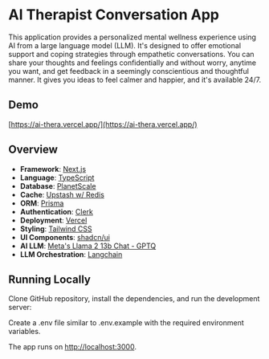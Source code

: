 # AI Therapist Conversation App

This application provides a personalized mental wellness experience using AI from a large language model (LLM). It's designed to offer emotional support and coping strategies through empathetic conversations. You can share your thoughts and feelings confidentially and without worry, anytime you want, and get feedback in a seemingly conscientious and thoughtful manner. It gives you ideas to feel calmer and happier, and it's available 24/7.

## Demo

[https://ai-thera.vercel.app/](https://ai-thera.vercel.app/)

## Overview

- **Framework**: [Next.js](https://nextjs.org/)
- **Language**: [TypeScript](https://www.typescriptlang.org/)
- **Database**: [PlanetScale](https://planetscale.com/)
- **Cache**: [Upstash w/ Redis](https://upstash.com/)
- **ORM**: [Prisma](https://www.prisma.io/)
- **Authentication**: [Clerk](https://clerk.com/)
- **Deployment**: [Vercel](https://vercel.com)
- **Styling**: [Tailwind CSS](https://tailwindcss.com/)
- **UI Components**: [shadcn/ui](https://ui.shadcn.com/)
- **AI LLM**: [Meta's Llama 2 13b Chat - GPTQ
  ](https://replicate.com/lucataco/llama-2-13b-chat)
- **LLM Orchestration**: [Langchain](https://js.langchain.com/docs/get_started/introduction/)

## Running Locally

Clone GitHub repository, install the dependencies, and run the development server:




Create a .env file similar to .env.example with the required environment variables.

The app runs on [http://localhost:3000](http://localhost:3000).

